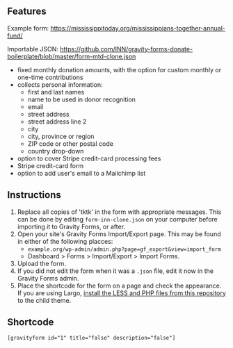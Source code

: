 ## Features

Example form: https://mississippitoday.org/mississippians-together-annual-fund/

Importable JSON: https://github.com/INN/gravity-forms-donate-boilerplate/blob/master/form-mtd-clone.json

- fixed monthly donation amounts, with the option for custom monthly or one-time contributions
- collects personal information:
	- first and last names
	- name to be used in donor recognition
	- email
	- street address
	- street address line 2
	- city
	- city, province or region
	- ZIP code or other postal code
	- country drop-down
- option to cover Stripe credit-card processing fees
- Stripe credit-card form
- option to add user's email to a Mailchimp list

## Instructions

1. Replace all copies of 'tktk' in the form with appropriate messages. This can be done by editing `form-inn-clone.json` on your computer before importing it to Gravity Forms, or after.
2. Open your site's Gravity Forms Import/Export page. This may be found in either of the following placces:
	- `example.org/wp-admin/admin.php?page=gf_export&view=import_form`
	- Dashboard > Forms > Import/Export > Import Forms.
3. Upload the form.
4. If you did not edit the form when it was a `.json` file, edit it now in the Gravity Forms admin.
5. Place the shortcode for the form on a page and check the appearance. If you are using Largo, [install the LESS and PHP files from this repository](./README.md) to the child theme.

## Shortcode

    [gravityform id="1" title="false" description="false"]
